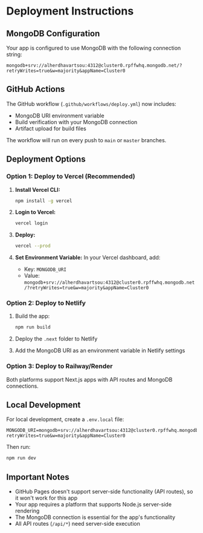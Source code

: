 # Deployment Instructions

## MongoDB Configuration

Your app is configured to use MongoDB with the following connection string:
```
mongodb+srv://alherdhavartsou:4312@cluster0.rpffwhq.mongodb.net/?retryWrites=true&w=majority&appName=Cluster0
```

## GitHub Actions

The GitHub workflow (`.github/workflows/deploy.yml`) now includes:
- MongoDB URI environment variable
- Build verification with your MongoDB connection
- Artifact upload for build files

The workflow will run on every push to `main` or `master` branches.

## Deployment Options

### Option 1: Deploy to Vercel (Recommended)

1. **Install Vercel CLI:**
   ```bash
   npm install -g vercel
   ```

2. **Login to Vercel:**
   ```bash
   vercel login
   ```

3. **Deploy:**
   ```bash
   vercel --prod
   ```

4. **Set Environment Variable:**
   In your Vercel dashboard, add:
   - Key: `MONGODB_URI`
   - Value: `mongodb+srv://alherdhavartsou:4312@cluster0.rpffwhq.mongodb.net/?retryWrites=true&w=majority&appName=Cluster0`

### Option 2: Deploy to Netlify

1. Build the app:
   ```bash
   npm run build
   ```

2. Deploy the `.next` folder to Netlify
3. Add the MongoDB URI as an environment variable in Netlify settings

### Option 3: Deploy to Railway/Render

Both platforms support Next.js apps with API routes and MongoDB connections.

## Local Development

For local development, create a `.env.local` file:
```
MONGODB_URI=mongodb+srv://alherdhavartsou:4312@cluster0.rpffwhq.mongodb.net/?retryWrites=true&w=majority&appName=Cluster0
```

Then run:
```bash
npm run dev
```

## Important Notes

- GitHub Pages doesn't support server-side functionality (API routes), so it won't work for this app
- Your app requires a platform that supports Node.js server-side rendering
- The MongoDB connection is essential for the app's functionality
- All API routes (`/api/*`) need server-side execution







